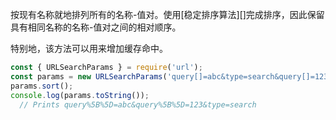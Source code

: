 <!-- YAML
added: v7.7.0
-->

按现有名称就地排列所有的名称-值对。使用[稳定排序算法][]完成排序，因此保留具有相同名称的名称-值对之间的相对顺序。

特别地，该方法可以用来增加缓存命中。
```js
const { URLSearchParams } = require('url');
const params = new URLSearchParams('query[]=abc&type=search&query[]=123');
params.sort();
console.log(params.toString());
  // Prints query%5B%5D=abc&query%5B%5D=123&type=search
```

